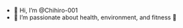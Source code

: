 - 👋 Hi, I’m @Chihiro-001
- 👀 I’m passionate about health, environment, and fitness 🌷

<!---
Chihiro-001/Chihiro-001 is a ✨ special ✨ repository because its `README.md` (this file) appears on your GitHub profile.
You can click the Preview link to take a look at your changes.
--->
